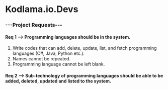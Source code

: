 # Kodlama.io.Devs

<H3>---Project Requests---</H3>

<h4>Req 1 --> Programming languages should be in the system.</h4>
<ol>
<li>Write codes that can add, delete, update, list, and fetch programming languages (C#, Java, Python etc.).</li>
<li>Names cannot be repeated.</li>
<li>Programming language cannot be left blank.</li>
</ol>
<h4>Req 2 --> Sub-technology of programming languages should be able to be added, deleted, updated and listed to the system.</h4>
